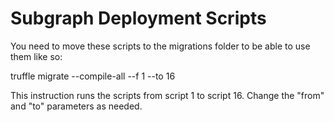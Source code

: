 # Subgraph Deployment Scripts

You need to move these scripts to the migrations folder to be able to use them like so:

truffle migrate --compile-all --f 1 --to 16

This instruction runs the scripts from script 1 to script 16. Change the "from" and "to"
parameters as needed.
